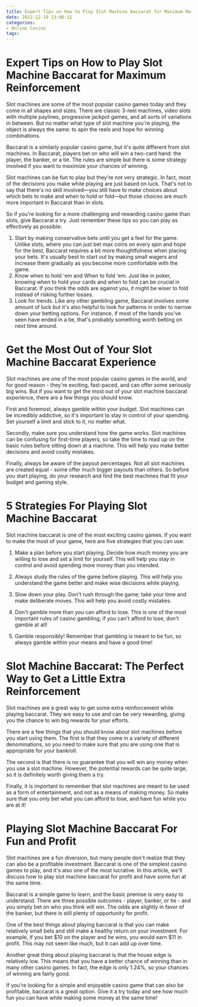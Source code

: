 ```yaml
---
title: Expert Tips on How to Play Slot Machine Baccarat for Maximum Reinforcement 
date: 2022-12-18 13:06:12
categories:
- Online Casino
tags:
---
```



#  Expert Tips on How to Play Slot Machine Baccarat for Maximum Reinforcement 

 Slot machines are some of the most popular casino games today and they come in all shapes and sizes. There are classic 3-reel machines, video slots with multiple paylines, progressive jackpot games, and all sorts of variations in between. But no matter what type of slot machine you're playing, the object is always the same: to spin the reels and hope for winning combinations.

Baccarat is a similarly popular casino game, but it's quite different from slot machines. In Baccarat, players bet on who will win a two-card hand: the player, the banker, or a tie. The rules are simple but there is some strategy involved if you want to maximize your chances of winning.

Slot machines can be fun to play but they're not very strategic. In fact, most of the decisions you make while playing are just based on luck. That's not to say that there's no skill involved—you still have to make choices about which bets to make and when to hold or fold—but those choices are much more important in Baccarat than in slots.

So if you're looking for a more challenging and rewarding casino game than slots, give Baccarat a try. Just remember these tips so you can play as effectively as possible:

1) Start by making conservative bets until you get a feel for the game. Unlike slots, where you can just bet max coins on every spin and hope for the best, Baccarat requires a bit more thoughtfulness when placing your bets. It's usually best to start out by making small wagers and increase them gradually as you become more comfortable with the game.
2) Know when to hold 'em and When to fold 'em. Just like in poker, knowing when to hold your cards and when to fold can be crucial in Baccarat. If you think the odds are against you, it might be wiser to fold instead of risking further losses.
3) Look for trends. Like any other gambling game, Baccarat involves some amount of luck but it's also helpful to look for patterns in order to narrow down your betting options. For instance, if most of the hands you've seen have ended in a tie, that's probably something worth betting on next time around.

#  Get the Most Out of Your Slot Machine Baccarat Experience 

Slot machines are one of the most popular casino games in the world, and for good reason - they're exciting, fast-paced, and can offer some seriously big wins. But if you want to get the most out of your slot machine baccarat experience, there are a few things you should know.

First and foremost, always gamble within your budget. Slot machines can be incredibly addictive, so it's important to stay in control of your spending. Set yourself a limit and stick to it, no matter what.

Secondly, make sure you understand how the game works. Slot machines can be confusing for first-time players, so take the time to read up on the basic rules before sitting down at a machine. This will help you make better decisions and avoid costly mistakes.

Finally, always be aware of the payout percentages. Not all slot machines are created equal - some offer much bigger payouts than others. So before you start playing, do your research and find the best machines that fit your budget and gaming style.

#  5 Strategies For Playing Slot Machine Baccarat 

Slot machine baccarat is one of the most exciting casino games. If you want to make the most of your game, here are five strategies that you can use:

1. Make a plan before you start playing. Decide how much money you are willing to lose and set a limit for yourself. This will help you stay in control and avoid spending more money than you intended.

2. Always study the rules of the game before playing. This will help you understand the game better and make wise decisions while playing.

3. Slow down your play. Don't rush through the game; take your time and make deliberate moves. This will help you avoid costly mistakes.

4. Don't gamble more than you can afford to lose. This is one of the most important rules of casino gambling; if you can't afford to lose, don't gamble at all!

5. Gamble responsibly! Remember that gambling is meant to be fun, so always gamble within your means and have a good time!

#  Slot Machine Baccarat: The Perfect Way to Get a Little Extra Reinforcement 

Slot machines are a great way to get some extra reinforcement while playing baccarat. They are easy to use and can be very rewarding, giving you the chance to win big rewards for your efforts.

There are a few things that you should know about slot machines before you start using them. The first is that they come in a variety of different denominations, so you need to make sure that you are using one that is appropriate for your bankroll.

The second is that there is no guarantee that you will win any money when you use a slot machine. However, the potential rewards can be quite large, so it is definitely worth giving them a try.

Finally, it is important to remember that slot machines are meant to be used as a form of entertainment, and not as a means of making money. So make sure that you only bet what you can afford to lose, and have fun while you are at it!

#  Playing Slot Machine Baccarat For Fun and Profit

Slot machines are a fun diversion, but many people don't realize that they can also be a profitable investment. Baccarat is one of the simplest casino games to play, and it's also one of the most lucrative. In this article, we'll discuss how to play slot machine baccarat for profit and have some fun at the same time.

Baccarat is a simple game to learn, and the basic premise is very easy to understand. There are three possible outcomes - player, banker, or tie - and you simply bet on who you think will win. The odds are slightly in favor of the banker, but there is still plenty of opportunity for profit.

One of the best things about playing baccarat is that you can make relatively small bets and still make a healthy return on your investment. For example, if you bet $10 on the player and he wins, you would earn $11 in profit. This may not seem like much, but it can add up over time.

Another great thing about playing baccarat is that the house edge is relatively low. This means that you have a better chance of winning than in many other casino games. In fact, the edge is only 1.24%, so your chances of winning are fairly good.

If you're looking for a simple and enjoyable casino game that can also be profitable, baccarat is a great option. Give it a try today and see how much fun you can have while making some money at the same time!